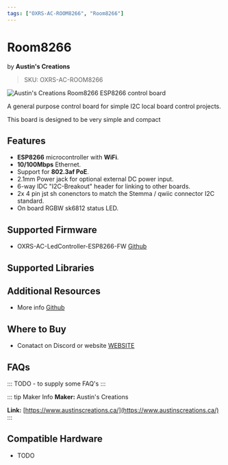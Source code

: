 ```yaml
---
tags: ["OXRS-AC-ROOM8266", "Room8266"]
---
```

# Room8266
<p class="maker">by <b>Austin's Creations</b></p>

> SKU: OXRS-AC-ROOM8266

<!-- Board Image -->
![Austin's Creations Room8266 ESP8266 control board](/images/oxrs-room8266.jpg)

<!-- Board Description -->
A general purpose control board for simple I2C local board control projects.

This board is designed to be very simple and compact

## Features

- **ESP8266** microcontroller with **WiFi**.
- **10/100Mbps** Ethernet.
- Support for **802.3af PoE**.
- 2.1mm Power jack for optional external DC power input.
- 6-way IDC "I2C-Breakout" header for linking to other boards.
- 2x 4 pin jst sh conenctors to match the Stemma / qwiic connector I2C standard. 
- On board RGBW sk6812 status LED.

## Supported Firmware
- OXRS-AC-LedController-ESP8266-FW [Github](https://github.com/austinscreations/OXRS-AC-LedController-ESP8266-FW)

## Supported Libraries

## Additional Resources
- More info [Github](https://github.com/austinscreations/room8266)

## Where to Buy
- Conatact on Discord or website [WEBSITE](https://www.austinscreations.ca/)

## FAQs
:::
TODO - to supply some FAQ's
:::

::: tip Maker Info
**Maker:** Austin's Creations

**Link:** [https://www.austinscreations.ca/](https://www.austinscreations.ca/)
:::

## Compatible Hardware
- TODO
